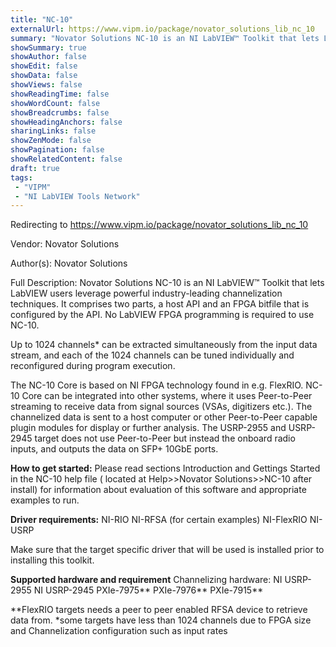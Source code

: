 ```yaml
---
title: "NC-10"
externalUrl: https://www.vipm.io/package/novator_solutions_lib_nc_10
summary: "Novator Solutions NC-10 is an NI LabVIEW™ Toolkit that lets LabVIEW users leverage powerful industry-leading channelization techniques."
showSummary: true
showAuthor: false
showEdit: false
showData: false
showViews: false
showReadingTime: false
showWordCount: false
showBreadcrumbs: false
showHeadingAnchors: false
sharingLinks: false
showZenMode: false
showPagination: false
showRelatedContent: false
draft: true
tags:
 - "VIPM"
 - "NI LabVIEW Tools Network"
---
```


Redirecting to https://www.vipm.io/package/novator_solutions_lib_nc_10

Vendor: Novator Solutions

Author(s): Novator Solutions
 
Full Description:
Novator Solutions NC-10 is an NI LabVIEW™ Toolkit that lets LabVIEW users leverage powerful industry-leading channelization techniques. It comprises two parts, a host API and an FPGA bitfile that is configured by the API. No LabVIEW FPGA programming is required to use NC-10.

Up to 1024 channels* can be extracted simultaneously from the input data stream, and each of the 1024 channels can be tuned individually and reconfigured during program execution.

The NC-10 Core is based on NI FPGA technology found in e.g. FlexRIO. NC-10 Core can be integrated into other systems, where it uses Peer-to-Peer streaming to receive data from signal sources (VSAs, digitizers etc.). The channelized data is sent to a host computer or other Peer-to-Peer capable plugin modules for display or further analysis. The USRP-2955 and USRP-2945 target does not use Peer-to-Peer but instead the onboard radio inputs, and outputs the data on SFP+ 10GbE ports.

**How to get started:**
Please read sections Introduction and Gettings Started in the NC-10 help file ( located at Help>>Novator Solutions>>NC-10 after install) for information about evaluation of this software and appropriate examples to run.

**Driver requirements:**
NI-RIO
NI-RFSA (for certain examples)
NI-FlexRIO
NI-USRP

Make sure that the target specific driver that will be used is installed prior to installing this toolkit.

**Supported hardware and requirement**
Channelizing hardware:
NI USRP-2955
NI USRP-2945
PXIe-7975**
PXIe-7976**
PXIe-7915**

**FlexRIO targets needs a peer to peer enabled RFSA device to retrieve data from.
*some targets have less than 1024 channels due to FPGA size and Channelization configuration such as input rates